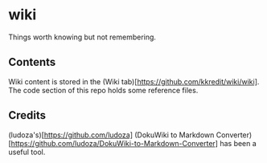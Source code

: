 # wiki
Things worth knowing but not remembering.

## Contents
Wiki content is stored in the (Wiki tab)[https://github.com/kkredit/wiki/wiki]. The code section of
this repo holds some reference files.

## Credits
(ludoza's)[https://github.com/ludoza] (DokuWiki to Markdown
Converter)[https://github.com/ludoza/DokuWiki-to-Markdown-Converter] has been a useful tool.
